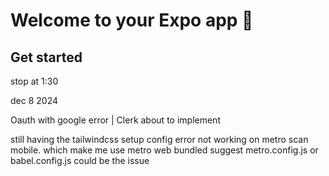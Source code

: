 # Welcome to your Expo app 👋


## Get started
stop at 1:30 

dec 8 2024

Oauth with google error | Clerk about to implement

still having the tailwindcss setup config error 
not working on metro scan mobile. which make me use metro web bundled
suggest metro.config.js or babel.config.js could be the issue